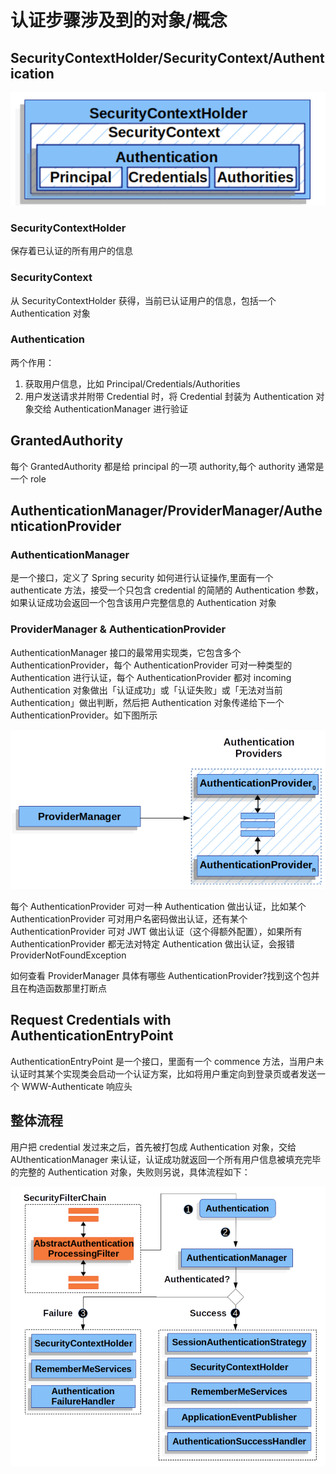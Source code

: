 # 认证步骤涉及到的对象/概念

## SecurityContextHolder/SecurityContext/Authentication

![picture](./images/security-context-holder.png)

### SecurityContextHolder

保存着已认证的所有用户的信息

### SecurityContext

从 SecurityContextHolder 获得，当前已认证用户的信息，包括一个 Authentication 对象

### Authentication

两个作用：

1. 获取用户信息，比如 Principal/Credentials/Authorities
2. 用户发送请求并附带 Credential 时，将 Credential 封装为 Authentication 对象交给 AuthenticationManager 进行验证

## GrantedAuthority

每个 GrantedAuthority 都是给 principal 的一项 authority,每个 authority 通常是一个 role

## AuthenticationManager/ProviderManager/AuthenticationProvider

### AuthenticationManager

是一个接口，定义了 Spring security 如何进行认证操作,里面有一个 authenticate 方法，接受一个只包含 credential 的简陋的 Authentication 参数，如果认证成功会返回一个包含该用户完整信息的 Authentication 对象

### ProviderManager & AuthenticationProvider

AuthenticationManager 接口的最常用实现类，它包含多个 AuthenticationProvider，每个 AuthenticationProvider 可对一种类型的 Authentication 进行认证，每个 AuthenticationProvider 都对 incoming Authentication 对象做出「认证成功」或「认证失败」或「无法对当前 Authentication」做出判断，然后把 Authentication 对象传递给下一个 AuthenticationProvider。如下图所示

![image3](./images/provider-manager.png)

每个 AuthenticationProvider 可对一种 Authentication 做出认证，比如某个 AuthenticationProvider 可对用户名密码做出认证，还有某个 AuthenticationProvider 可对 JWT 做出认证（这个得额外配置），如果所有 AuthenticationProvider 都无法对特定 Authentication 做出认证，会报错 ProviderNotFoundException

如何查看 ProviderManager 具体有哪些 AuthenticationProvider?找到这个包并且在构造函数那里打断点

## Request Credentials with AuthenticationEntryPoint

AuthenticationEntryPoint 是一个接口，里面有一个 commence 方法，当用户未认证时其某个实现类会启动一个认证方案，比如将用户重定向到登录页或者发送一个 WWW-Authenticate 响应头

## 整体流程

用户把 credential 发过来之后，首先被打包成 Authentication 对象，交给 AUthenticationManager 来认证，认证成功就返回一个所有用户信息被填充完毕的完整的 Authentication 对象，失败则另说，具体流程如下：

![image3](./images/process-filter.png)
